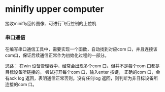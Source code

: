 # minifly upper computer
 接收minifly回传图像、可进行飞行控制的上位机
 
### 串口通信
在编写串口通信工具中，需要实现一个函数，自动找到对应com 口，并且连接该com口，保证后续通信正常作为初始化过程的一部分。

思路：
在win 设备管理器中，经常会出现多个com 口，但并不是每个com 口都是目标设备所链接的。
尝试打开每个com 口，输入enter 按键， 正确的com 口，会有ack log 返回，表明通信正常否则，没有任何log 返回，则判断为非目标设备所连接的com 口。

